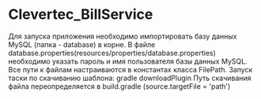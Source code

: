 # Clevertec_BillService

Для запуска приложения необходимо импортировать базу данных MySQL (папка - database) в корне. 
В файле database.properties(resources/properties/database.properties) необходимо указать 
пароль и имя пользователя базы данных MySQL. Все пути к файлам настраиваются в константах класса FilePath. 
Запуск таски по скачиванию шаблона: gradle downloadPlugin 
Путь скачивания файла переопределяется в build.gradle (source.targetFile = 'path')
